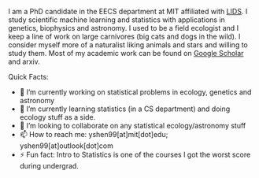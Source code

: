 
I am a PhD candidate in the EECS department at MIT affiliated with [LIDS](https://lids.mit.edu/). I study scientific machine learning and statistics with applications in genetics, biophysics and astronomy. I used to be a field ecologist and I keep a line of work on large carnivores (big cats and dogs in the wild). I consider myself more of a naturalist liking animals and stars and willing to study them. Most of my academic work can be found on [Google Scholar](https://scholar.google.com/citations?user=943yT78AAAAJ&hl=en) and arxiv.

Quick Facts:

- 🔭 I’m currently working on statistical problems in ecology, genetics and astronomy
- 🌱 I’m currently learning statistics (in a CS department) and doing ecology stuff as a side. 
- 👯 I’m looking to collaborate on any statistical ecology/astronomy stuff
- 📫 How to reach me: yshen99[at]mit[dot]edu; yshen99[at]outlook[dot]com
- ⚡ Fun fact: Intro to Statistics is one of the courses I got the worst score during undergrad. 

